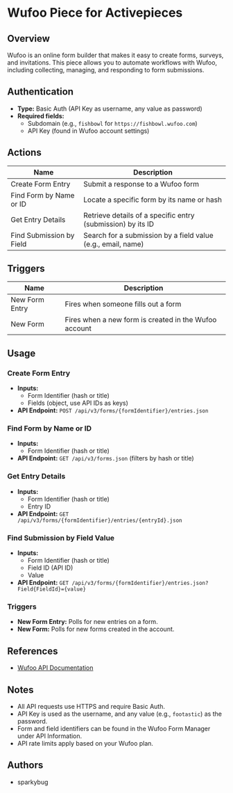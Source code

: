 # Wufoo Piece for Activepieces

## Overview
Wufoo is an online form builder that makes it easy to create forms, surveys, and invitations. This piece allows you to automate workflows with Wufoo, including collecting, managing, and responding to form submissions.

## Authentication
- **Type:** Basic Auth (API Key as username, any value as password)
- **Required fields:**
  - Subdomain (e.g., `fishbowl` for `https://fishbowl.wufoo.com`)
  - API Key (found in Wufoo account settings)

## Actions
| Name                        | Description                                                      |
|-----------------------------|------------------------------------------------------------------|
| Create Form Entry           | Submit a response to a Wufoo form                                |
| Find Form by Name or ID     | Locate a specific form by its name or hash                       |
| Get Entry Details           | Retrieve details of a specific entry (submission) by its ID      |
| Find Submission by Field    | Search for a submission by a field value (e.g., email, name)     |

## Triggers
| Name            | Description                                              |
|-----------------|---------------------------------------------------------|
| New Form Entry  | Fires when someone fills out a form                     |
| New Form        | Fires when a new form is created in the Wufoo account   |

## Usage
### Create Form Entry
- **Inputs:**
  - Form Identifier (hash or title)
  - Fields (object, use API IDs as keys)
- **API Endpoint:** `POST /api/v3/forms/{formIdentifier}/entries.json`

### Find Form by Name or ID
- **Inputs:**
  - Form Identifier (hash or title)
- **API Endpoint:** `GET /api/v3/forms.json` (filters by hash or title)

### Get Entry Details
- **Inputs:**
  - Form Identifier (hash or title)
  - Entry ID
- **API Endpoint:** `GET /api/v3/forms/{formIdentifier}/entries/{entryId}.json`

### Find Submission by Field Value
- **Inputs:**
  - Form Identifier (hash or title)
  - Field ID (API ID)
  - Value
- **API Endpoint:** `GET /api/v3/forms/{formIdentifier}/entries.json?Field{FieldId}={value}`

### Triggers
- **New Form Entry:** Polls for new entries on a form.
- **New Form:** Polls for new forms created in the account.

## References
- [Wufoo API Documentation](https://wufoo.github.io/docs/)

## Notes
- All API requests use HTTPS and require Basic Auth.
- API Key is used as the username, and any value (e.g., `footastic`) as the password.
- Form and field identifiers can be found in the Wufoo Form Manager under API Information.
- API rate limits apply based on your Wufoo plan.

## Authors
- sparkybug